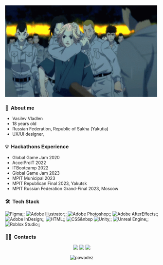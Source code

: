 </p>
<p align="left">
  <img src="tokyo-revengers-mikey.gif" height="300" width="500">
</p>

### 🌱 &nbsp;About me

- Vasilev Vladlen
- 18 years old
- Russian Federation, Republic of Sakha (Yakutia)
- UX/UI designer,
  
### 💡 &nbsp;Hackathons Experience
- Global Game Jam 2020
- AccelProIT 2022
- ITBootcamp 2022
- Global Game Jam 2023
- MPIT Municipal 2023
- MPIT Republican Final 2023, Yakutsk
- MPIT Russian Federation Grand-Final 2023, Moscow

### 🛠 &nbsp;Tech Stack
![Figma](https://img.shields.io/badge/-Figma-05122A?style=flat&logo=figma&logoColor=white);;
![Adobe Illustrator](https://img.shields.io/badge/-Illustrator-05122A?style=flat&logo=adobe&logoColor=white);;
![Adobe Photoshop](https://img.shields.io/badge/-Photoshop-05122A?style=flat&logo=adobe&logoColor=white);;
![Adobe AfterEffects](https://img.shields.io/badge/-AfterEffects-05122A?style=flat&logo=adobe&logoColor=white);;
![Adobe InDesign](https://img.shields.io/badge/-InDesign-05122A?style=flat&logo=adobe&logoColor=white);;
![HTML](https://img.shields.io/badge/-CSS-05122A?style=flat&logo=CSS3&logoColor=1572B6);;
![CSS](https://img.shields.io/badge/-CSS-05122A?style=flat&logo=CSS3&logoColor=EDEDED)&nbsp
![Unity](https://img.shields.io/badge/-Unity-05122A?style=flat&logo=unity&logoColor=white);;
![Unreal Engine](https://img.shields.io/badge/-UnrealEngine-05122A?style=flat&logo=unrealengine&logoColor=white);;
![Roblox Studio](https://img.shields.io/badge/-RobloxStudio-05122A?style=flat&logo=roblox&logoColor=white);;


### 🤝🏻 &nbsp;Contacts

<p align="center">
<a href="https://vk.com/pawade"><img src="https://img.shields.io/badge/-@pawade-1877F2?style=flat&logo=vk"/></a>
<a href="https://t.me/pawadez"><img src="https://img.shields.io/badge/-@pawadez-1877F2?style=flat&logo=telegram"/></a>
<a href="https://mail.google.com/mail/u/0/#inbox?compose=new"><img src="https://img.shields.io/badge/-ckr.naikax@gmail.com-1877F2?style=flat&logo=gmail"/></a>
</p>

<p align="center"> <img src="https://github-readme-stats.vercel.app/api?username=pawadez&show_icons=true&theme=great-gatsby" alt="pawadez" />
